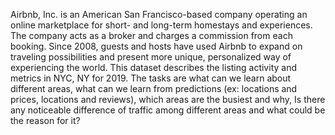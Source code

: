 Airbnb, Inc. is an American San Francisco-based company operating an online marketplace for short- and long-term homestays and experiences. The company acts as a broker and charges a commission from each booking.
Since 2008, guests and hosts have used Airbnb to expand on traveling possibilities and present more unique, personalized way of experiencing the world. This dataset describes the listing activity and metrics in NYC, NY for 2019. The tasks are what can we learn about different areas, what can we learn from predictions (ex: locations and prices, locations and reviews), which areas are the busiest and why, Is there any noticeable difference of traffic among different areas and what could be the reason for it?
